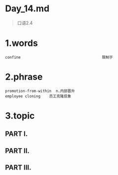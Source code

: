 # Day_14.md
> 口语2.4
# 1.words
    confine                                     限制于
    
# 2.phrase
    promotion-from-within  n.内部晋升
    employee cloning    员工克隆现象


# 3.topic
## PART I.


## PART II.


## PART III.










